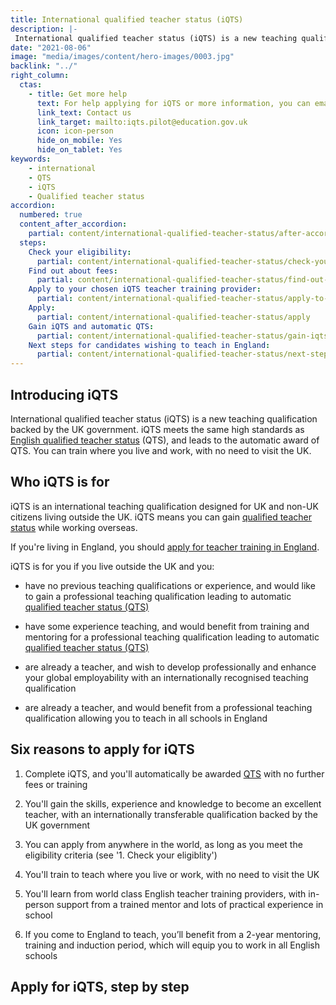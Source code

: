 ```yaml
---
title: International qualified teacher status (iQTS)
description: |-
 International qualified teacher status (iQTS) is a new teaching qualification backed by the UK government. iQTS meets the same high standards as English qualified teacher status (QTS), and leads to the automatic award of QTS. You can train where you live and work. 
date: "2021-08-06"
image: "media/images/content/hero-images/0003.jpg"
backlink: "../"
right_column:
  ctas:
    - title: Get more help
      text: For help applying for iQTS or more information, you can email us.
      link_text: Contact us
      link_target: mailto:iqts.pilot@education.gov.uk
      icon: icon-person
      hide_on_mobile: Yes
      hide_on_tablet: Yes
keywords: 
    - international
    - QTS
    - iQTS
    - Qualified teacher status
accordion:
  numbered: true
  content_after_accordion:
    partial: content/international-qualified-teacher-status/after-accordion
  steps:
    Check your eligibility:
      partial: content/international-qualified-teacher-status/check-your-eligibility
    Find out about fees:
      partial: content/international-qualified-teacher-status/find-out-about-fees
    Apply to your chosen iQTS teacher training provider:
      partial: content/international-qualified-teacher-status/apply-to-your-chosen-iqts-teacher-training-provider
    Apply:
      partial: content/international-qualified-teacher-status/apply
    Gain iQTS and automatic QTS:
      partial: content/international-qualified-teacher-status/gain-iqts-and-automatic-qts
    Next steps for candidates wishing to teach in England:
      partial: content/international-qualified-teacher-status/next-steps-for-candidates
---
```


## Introducing iQTS

International qualified teacher status (iQTS) is a new teaching qualification backed by the UK government. iQTS meets the same high standards as [English qualified teacher status](https://www.gov.uk/guidance/qualified-teacher-status-qts) (QTS), and leads to the automatic award of QTS. You can train where you live and work, with no need to visit the UK. 

## Who iQTS is for

iQTS is an international teaching qualification designed for UK and non-UK citizens living outside the UK. iQTS means you can gain [qualified teacher status](https://www.gov.uk/guidance/qualified-teacher-status-qts) while working overseas. 

If you're living in England, you should [apply for teacher training in England](/steps-to-become-a-teacher). 

iQTS is for you if you live outside the UK and you:
 
* have no previous teaching qualifications or experience, and would like to gain a professional teaching qualification leading to automatic [qualified teacher status (QTS)](https://www.gov.uk/guidance/qualified-teacher-status-qts)

* have some experience teaching, and would benefit from training and mentoring for a professional teaching qualification leading to automatic [qualified teacher status (QTS)](https://www.gov.uk/guidance/qualified-teacher-status-qts)

* are already a teacher, and wish to develop professionally and enhance your global employability with an internationally recognised teaching qualification

* are already a teacher, and would benefit from a professional teaching qualification allowing you to teach in all schools in England

## Six reasons to apply for iQTS

1. Complete iQTS, and you'll automatically be awarded [QTS](https://www.gov.uk/guidance/qualified-teacher-status-qts) with no further fees or training

2. You'll gain the skills, experience and knowledge to become an excellent teacher, with an internationally transferable qualification backed by the UK government 

3. You can apply from anywhere in the world, as long as you meet the eligibility criteria (see '1. Check your eligiblity')

4. You'll train to teach where you live or work, with no need to visit the UK

5. You'll learn from world class English teacher training providers, with in-person support from a trained mentor and lots of practical experience in school

6. If you come to England to teach, you’ll benefit from a 2-year mentoring, training and induction period, which will equip you to work in all English schools




## Apply for iQTS, step by step
 
